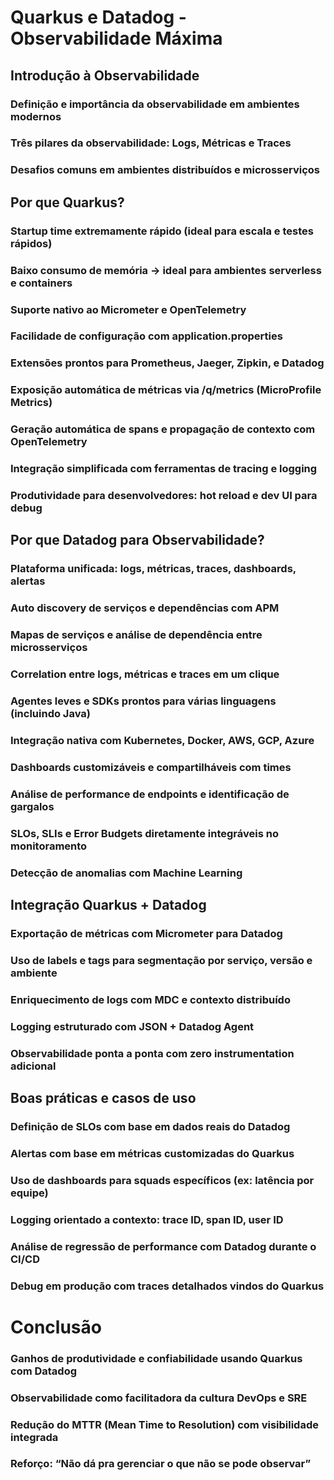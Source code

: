 

# Quarkus e Datadog - Observabilidade Máxima

## Introdução à Observabilidade

### Definição e importância da observabilidade em ambientes modernos

### Três pilares da observabilidade: Logs, Métricas e Traces

### Desafios comuns em ambientes distribuídos e microsserviços

## Por que Quarkus?

### Startup time extremamente rápido (ideal para escala e testes rápidos)

### Baixo consumo de memória → ideal para ambientes serverless e containers

### Suporte nativo ao Micrometer e OpenTelemetry

### Facilidade de configuração com application.properties

### Extensões prontos para Prometheus, Jaeger, Zipkin, e Datadog

### Exposição automática de métricas via /q/metrics (MicroProfile Metrics)

### Geração automática de spans e propagação de contexto com OpenTelemetry

### Integração simplificada com ferramentas de tracing e logging

### Produtividade para desenvolvedores: hot reload e dev UI para debug

## Por que Datadog para Observabilidade?

### Plataforma unificada: logs, métricas, traces, dashboards, alertas

### Auto discovery de serviços e dependências com APM

### Mapas de serviços e análise de dependência entre microsserviços

### Correlation entre logs, métricas e traces em um clique

### Agentes leves e SDKs prontos para várias linguagens (incluindo Java)

### Integração nativa com Kubernetes, Docker, AWS, GCP, Azure

### Dashboards customizáveis e compartilháveis com times

### Análise de performance de endpoints e identificação de gargalos

### SLOs, SLIs e Error Budgets diretamente integráveis no monitoramento

### Detecção de anomalias com Machine Learning

## Integração Quarkus + Datadog
### Exportação de métricas com Micrometer para Datadog

### Uso de labels e tags para segmentação por serviço, versão e ambiente

### Enriquecimento de logs com MDC e contexto distribuído

### Logging estruturado com JSON + Datadog Agent

### Observabilidade ponta a ponta com zero instrumentation adicional

## Boas práticas e casos de uso
### Definição de SLOs com base em dados reais do Datadog

### Alertas com base em métricas customizadas do Quarkus

### Uso de dashboards para squads específicos (ex: latência por equipe)

### Logging orientado a contexto: trace ID, span ID, user ID

### Análise de regressão de performance com Datadog durante o CI/CD

### Debug em produção com traces detalhados vindos do Quarkus

# Conclusão
### Ganhos de produtividade e confiabilidade usando Quarkus com Datadog

### Observabilidade como facilitadora da cultura DevOps e SRE

### Redução do MTTR (Mean Time to Resolution) com visibilidade integrada

### Reforço: “Não dá pra gerenciar o que não se pode observar”
    